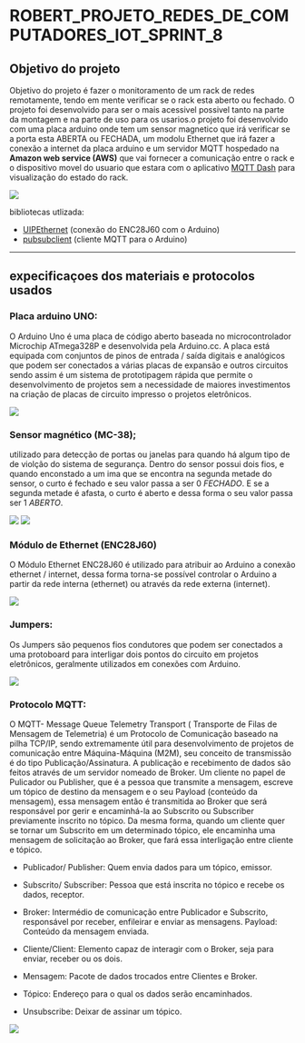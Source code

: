 # ROBERT_PROJETO_REDES_DE_COMPUTADORES_IOT_SPRINT_8


## Objetivo do projeto

Objetivo do projeto é fazer o monitoramento de um rack de redes remotamente, tendo em mente verificar se o rack esta aberto ou fechado.
O projeto foi desenvolvido para ser o mais acessivel possivel tanto na parte da montagem e na parte de uso para os usarios.o projeto foi desenvolvido com  uma placa arduino onde tem um sensor magnetico que irá verificar se a porta esta ABERTA ou FECHADA, um modolu Ethernet que irá fazer a conexão
a internet da placa arduino e um servidor MQTT hospedado na **Amazon web service (AWS)** que vai fornecer a comunicação entre o rack e o dispositivo movel do usuario que estara com o aplicativo [MQTT Dash](https://play.google.com/store/apps/details?id=net.routix.mqttdash&hl=en&gl=US) para visualização do 
estado do rack.

![](https://github.com/redeslinuxcode/ROBERT_PROJETO_REDES_DE_COMPUTADORES_SPRINT_8/blob/main/projeto_arduino.png)

bibliotecas utlizada:
- [UIPEthernet](https://github.com/UIPEthernet/UIPEthernet) (conexão do ENC28J60 com o Arduino)
- [pubsubclient](https://github.com/knolleary/pubsubclient) (cliente MQTT para o Arduino)

---

## expecificaçoes dos materiais e protocolos usados

### Placa arduino UNO:
O Arduino Uno é uma placa de código aberto baseada no microcontrolador Microchip ATmega328P e desenvolvida pela Arduino.cc. A placa está equipada com conjuntos de pinos de entrada / saída digitais e analógicos que podem ser conectados a várias placas de expansão e outros circuitos sendo assim é um sistema de prototipagem rápida que permite o desenvolvimento de projetos sem a necessidade de maiores investimentos na criação de placas de circuito impresso o projetos eletrônicos.

![](https://github.com/redeslinuxcode/ROBERT_PROJETO_REDES_DE_COMPUTADORES_SPRINT_8/blob/main/arduino--uno.png)

### Sensor magnético (MC-38);

utilizado para detecção de portas ou janelas para quando há algum tipo de de violção do sistema de segurança.
Dentro do sensor possui dois fios, e quando enconstado a um ima que se encontra na segunda metade do sensor, o curto é fechado e seu valor passa a ser 0 *FECHADO*.
E se a segunda metade é afasta, o curto é aberto e dessa forma o seu valor passa ser 1  *ABERTO*.


![](https://github.com/redeslinuxcode/ROBERT_PROJETO_REDES_DE_COMPUTADORES_SPRINT_8/blob/main/Sensor_magn%C3%A9tico.jpg)  ![](https://github.com/redeslinuxcode/ROBERT_PROJETO_REDES_DE_COMPUTADORES_SPRINT_8/blob/main/funcionamento_sensor_magnetico2.PNG)

### Módulo de Ethernet (ENC28J60)

O Módulo Ethernet ENC28J60 é utilizado para atribuir ao Arduino a conexão ethernet / internet, dessa forma torna-se possível controlar o Arduino a partir da rede interna (ethernet) ou através da rede externa (internet).

![](https://github.com/redeslinuxcode/ROBERT_PROJETO_REDES_DE_COMPUTADORES_SPRINT_8/blob/main/mudulo_ethernet_.jpg.png)

### Jumpers:

Os Jumpers são pequenos fios condutores que podem ser conectados a uma protoboard para interligar dois pontos do circuito em projetos eletrônicos, geralmente utilizados em conexões com Arduino.

![](https://github.com/redeslinuxcode/ROBERT_PROJETO_REDES_DE_COMPUTADORES_SPRINT_8/blob/main/jumpers___.PNG.png)

### Protocolo MQTT:
  O MQTT- Message Queue Telemetry Transport ( Transporte de Filas de Mensagem de Telemetria) é um Protocolo de Comunicação baseado na pilha TCP/IP, sendo extremamente útil para desenvolvimento de projetos de comunicação entre Máquina-Máquina (M2M), seu conceito de transmissão é do tipo Publicação/Assinatura.
  A publicação e recebimento de dados são feitos através de um servidor nomeado de Broker. Um cliente no papel de Pulicador ou Publisher, que é a pessoa que transmite a mensagem, escreve um tópico de destino da mensagem e o seu Payload (conteúdo da mensagem), essa mensagem então é transmitida ao Broker que será responsável por gerir e encaminhá-la ao Subscrito ou Subscriber previamente inscrito no tópico. Da mesma forma, quando um cliente quer se tornar um Subscrito em um determinado tópico, ele encaminha uma mensagem de solicitação ao Broker, que fará essa interligação entre cliente e tópico.
  
- Publicador/ Publisher:  Quem envia dados para um tópico, emissor.
  
- Subscrito/ Subscriber:  Pessoa que está inscrita no tópico e recebe os dados, receptor.

- Broker: Intermédio de comunicação entre Publicador e Subscrito, responsável por receber, enfileirar e enviar as mensagens.
Payload: Conteúdo da mensagem enviada.

- Cliente/Client: Elemento capaz de interagir com o Broker, seja para enviar, receber ou os dois.

- Mensagem: Pacote de dados trocados entre Clientes e Broker.

- Tópico: Endereço para o qual os dados serão encaminhados.

- Unsubscribe: Deixar de assinar um tópico.

![](https://github.com/redeslinuxcode/ROBERT_PROJETO_REDES_DE_COMPUTADORES_SPRINT_8/blob/main/comunicacao_mqtt.png.png)
 



